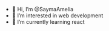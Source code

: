 - 👋 Hi, I’m @SaymaAmelia
- 👀 I’m interested in web development
- 🌱 I’m currently learning react
<!---
SaymaAmelia/SaymaAmelia is a ✨ special ✨ repository because its `README.md` (this file) appears on your GitHub profile.
You can click the Preview link to take a look at your changes.
--->
